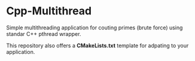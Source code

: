 # Cpp-Multithread

Simple multithreading application for couting primes (brute force) using standar C++ pthread wrapper.

This repository also offers a **CMakeLists.txt** template for adpating to your application.
